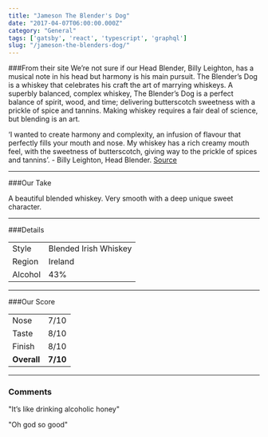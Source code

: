 ```yaml
---
title: "Jameson The Blender's Dog"
date: "2017-04-07T06:00:00.000Z"
category: "General"
tags: ['gatsby', 'react', 'typescript', 'graphql']
slug: "/jameson-the-blenders-dog/"
---
```

###From their site
We’re not sure if our Head Blender, Billy Leighton, has a musical note in his head but harmony is his main pursuit. The Blender’s Dog is a whiskey that celebrates his craft the art of marrying whiskeys. A superbly balanced, complex whiskey, The Blender’s Dog is a perfect balance of spirit, wood, and time; delivering butterscotch sweetness with a prickle of spice and tannins. Making whiskey requires a fair deal of science, but blending is an art.

‘I wanted to create harmony and complexity, an infusion of flavour that perfectly fills your mouth and nose. My whiskey has a rich creamy mouth feel, with the sweetness of butterscotch, giving way to the prickle of spices and tannins’. - Billy Leighton, Head Blender.
[Source](https://www.jamesonwhiskey.com/au/ourwhiskeys/Blenders-Dog)

---

###Our Take

A beautiful blended whiskey. 
Very smooth with a deep unique sweet character.

---

###Details
<table>  
<tr>  
<td class="grey">Style</td><td>Blended Irish Whiskey</td>  
</tr>  
<tr>  
<td class="grey">Region</td><td>Ireland</td>  
</tr>  
<tr>  
<td class="grey">Alcohol</td><td>43%</td>  
</tr>  
</table>


---

###Our Score
<table class="score-table">  
<tr>  
<td class="grey">Nose</td><td>7/10</td>  
</tr>  
<tr>  
<td class="grey">Taste</td><td>8/10</td>  
</tr>  
<tr>  
<td class="grey">Finish</td><td>8/10</td>  
</tr>  
<tr>  
<td class="grey"><strong>Overall</strong></td><td><strong>7/10</strong></td>  
</tr>  
</table>

---

### Comments
"It’s like drinking alcoholic honey"

"Oh god so good"


    